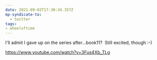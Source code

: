 ```yaml
---
date: 2021-09-02T17:30:34.357Z
mp-syndicate-to:
  - twitter
tags:
- wheeloftime
---
```


I'll admit I gave up on the series after...book11? &nbsp;Still excited, though :-)

https://www.youtube.com/watch?v=3Fus4Xb_TLg
